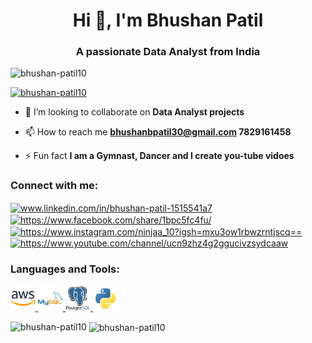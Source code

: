 <h1 align="center">Hi 👋, I'm Bhushan Patil</h1>
<h3 align="center">A passionate Data Analyst from India</h3>

<p align="left"> <img src="https://komarev.com/ghpvc/?username=bhushan-patil10&label=Profile%20views&color=0e75b6&style=flat" alt="bhushan-patil10" /> </p>

<p align="left"> <a href="https://github.com/ryo-ma/github-profile-trophy"><img src="https://github-profile-trophy.vercel.app/?username=bhushan-patil10" alt="bhushan-patil10" /></a> </p>

- 👯 I’m looking to collaborate on **Data Analyst projects**

- 📫 How to reach me **bhushanbpatil30@gmail.com 7829161458**

- ⚡ Fun fact **I am a Gymnast, Dancer and I create you-tube vidoes**

<h3 align="left">Connect with me:</h3>
<p align="left">
<a href="https://linkedin.com/in/www.linkedin.com/in/bhushan-patil-1515541a7" target="blank"><img align="center" src="https://raw.githubusercontent.com/rahuldkjain/github-profile-readme-generator/master/src/images/icons/Social/linked-in-alt.svg" alt="www.linkedin.com/in/bhushan-patil-1515541a7" height="30" width="40" /></a>
<a href="https://fb.com/https://www.facebook.com/share/1bpc5fc4fu/" target="blank"><img align="center" src="https://raw.githubusercontent.com/rahuldkjain/github-profile-readme-generator/master/src/images/icons/Social/facebook.svg" alt="https://www.facebook.com/share/1bpc5fc4fu/" height="30" width="40" /></a>
<a href="https://instagram.com/https://www.instagram.com/ninjaa_10?igsh=mxu3ow1rbwzrntjscq==" target="blank"><img align="center" src="https://raw.githubusercontent.com/rahuldkjain/github-profile-readme-generator/master/src/images/icons/Social/instagram.svg" alt="https://www.instagram.com/ninjaa_10?igsh=mxu3ow1rbwzrntjscq==" height="30" width="40" /></a>
<a href="https://www.youtube.com/c/https://www.youtube.com/channel/ucn9zhz4g2ggucivzsydcaaw" target="blank"><img align="center" src="https://raw.githubusercontent.com/rahuldkjain/github-profile-readme-generator/master/src/images/icons/Social/youtube.svg" alt="https://www.youtube.com/channel/ucn9zhz4g2ggucivzsydcaaw" height="30" width="40" /></a>
</p>

<h3 align="left">Languages and Tools:</h3>
<p align="left"> <a href="https://aws.amazon.com" target="_blank" rel="noreferrer"> <img src="https://raw.githubusercontent.com/devicons/devicon/master/icons/amazonwebservices/amazonwebservices-original-wordmark.svg" alt="aws" width="40" height="40"/> </a> <a href="https://www.mysql.com/" target="_blank" rel="noreferrer"> <img src="https://raw.githubusercontent.com/devicons/devicon/master/icons/mysql/mysql-original-wordmark.svg" alt="mysql" width="40" height="40"/> </a> <a href="https://www.postgresql.org" target="_blank" rel="noreferrer"> <img src="https://raw.githubusercontent.com/devicons/devicon/master/icons/postgresql/postgresql-original-wordmark.svg" alt="postgresql" width="40" height="40"/> </a> <a href="https://www.python.org" target="_blank" rel="noreferrer"> <img src="https://raw.githubusercontent.com/devicons/devicon/master/icons/python/python-original.svg" alt="python" width="40" height="40"/> </a> </p>

<p><img align="left" src="https://github-readme-stats.vercel.app/api/top-langs?username=bhushan-patil10&show_icons=true&locale=en&layout=compact" alt="bhushan-patil10" /></p>

<p>&nbsp;<img align="center" src="https://github-readme-stats.vercel.app/api?username=bhushan-patil10&show_icons=true&locale=en" alt="bhushan-patil10" /></p>
